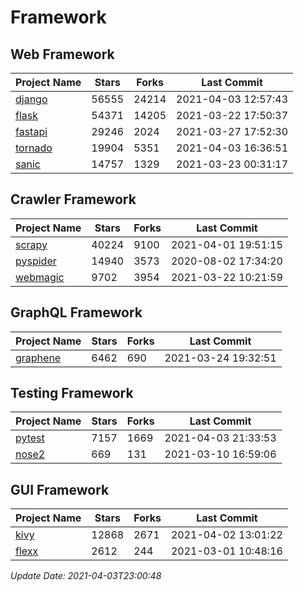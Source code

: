 # Framework

## Web Framework
| Project Name | Stars | Forks | Last Commit |
| ------------ | ----- | ----- | ----------- |
| [django](https://github.com/django/django) | 56555 | 24214 | 2021-04-03 12:57:43 |
| [flask](https://github.com/pallets/flask) | 54371 | 14205 | 2021-03-22 17:50:37 |
| [fastapi](https://github.com/tiangolo/fastapi) | 29246 | 2024 | 2021-03-27 17:52:30 |
| [tornado](https://github.com/tornadoweb/tornado) | 19904 | 5351 | 2021-04-03 16:36:51 |
| [sanic](https://github.com/sanic-org/sanic) | 14757 | 1329 | 2021-03-23 00:31:17 |

## Crawler Framework
| Project Name | Stars | Forks | Last Commit |
| ------------ | ----- | ----- | ----------- |
| [scrapy](https://github.com/scrapy/scrapy) | 40224 | 9100 | 2021-04-01 19:51:15 |
| [pyspider](https://github.com/binux/pyspider) | 14940 | 3573 | 2020-08-02 17:34:20 |
| [webmagic](https://github.com/code4craft/webmagic) | 9702 | 3954 | 2021-03-22 10:21:59 |

## GraphQL Framework
| Project Name | Stars | Forks | Last Commit |
| ------------ | ----- | ----- | ----------- |
| [graphene](https://github.com/graphql-python/graphene) | 6462 | 690 | 2021-03-24 19:32:51 |

## Testing Framework
| Project Name | Stars | Forks | Last Commit |
| ------------ | ----- | ----- | ----------- |
| [pytest](https://github.com/pytest-dev/pytest) | 7157 | 1669 | 2021-04-03 21:33:53 |
| [nose2](https://github.com/nose-devs/nose2) | 669 | 131 | 2021-03-10 16:59:06 |

## GUI Framework
| Project Name | Stars | Forks | Last Commit |
| ------------ | ----- | ----- | ----------- |
| [kivy](https://github.com/kivy/kivy) | 12868 | 2671 | 2021-04-02 13:01:22 |
| [flexx](https://github.com/flexxui/flexx) | 2612 | 244 | 2021-03-01 10:48:16 |

*Update Date: 2021-04-03T23:00:48*